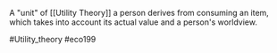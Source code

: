 A "unit" of [[Utility Theory]] a person derives from consuming an item, which takes into account its actual value and a person's worldview.

#Utility_theory #eco199
